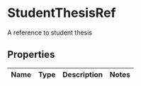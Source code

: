 

# StudentThesisRef

A reference to student thesis
## Properties

Name | Type | Description | Notes
------------ | ------------- | ------------- | -------------



